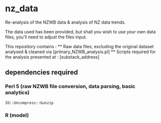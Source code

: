 # nz_data
Re-analysis of the NZWB data &amp; analysis of NZ data trends.

The data used has been provided, but shall you wish to use your own data files, you'll need to adjust the files input.

This repository contains :
** Raw data files, excluding the original dataset analysed & cleaned via [primary_NZWB_analysis.pl]
** Scripts required for the analysis presented at : [substack_address]

## dependencies required
### Perl 5 (raw NZWB file conversion, data parsing, basic analytics)
```
IO::Uncompress::Gunzip
```

### R (model)
